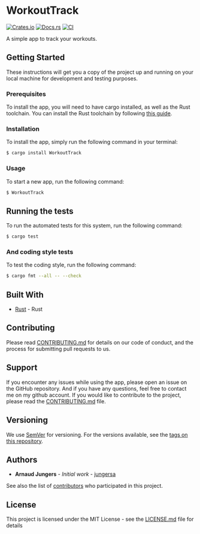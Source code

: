 # WorkoutTrack

[![Crates.io](https://img.shields.io/crates/v/WorkoutTrack.svg)](https://crates.io/crates/WorkoutTrack)
[![Docs.rs](https://docs.rs/WorkoutTrack/badge.svg)](https://docs.rs/WorkoutTrack)
[![CI](https://github.com/jungersa/WorkoutTrack/workflows/CI/badge.svg)](https://github.com/jungersa/WorkoutTrack/actions)

A simple app to track your workouts.


## Getting Started

These instructions will get you a copy of the project up and running on your local machine for development and testing purposes.

### Prerequisites

To install the app, you will need to have cargo installed, as well as the Rust toolchain. You can install the Rust toolchain by following [this guide](https://www.rust-lang.org/tools/install).


### Installation

To install the app, simply run the following command in your terminal:

```bash
$ cargo install WorkoutTrack
```

### Usage
To start a new app, run the following command:

```bash
$ WorkoutTrack
```
## Running the tests

To run the automated tests for this system, run the following command:
```bash
$ cargo test
```


### And coding style tests

To test the coding style, run the following command:
```bash
$ cargo fmt --all -- --check
```


## Built With

* [Rust](https://www.rust-lang.org/) - Rust

## Contributing

Please read [CONTRIBUTING.md](https://github.com/jungersa/WorkoutTrack/blob/master/CONTRIBUTING.md) for details on our code of conduct, and the process for submitting pull requests to us.

## Support

If you encounter any issues while using the app, please open an issue on the GitHub repository. And if you have any questions, feel free to contact me on my github account. If you would like to contribute to the project, please read the [CONTRIBUTING.md](https://github.com/jungersa/WorkoutTrack/blob/master/CONTRIBUTING.md) file.


## Versioning

We use [SemVer](http://semver.org/) for versioning. For the versions available, see the [tags on this repository](https://github.com/jungersa/WorkoutTrack/tags).

## Authors

* **Arnaud Jungers** - *Initial work* - [jungersa](https://github.com/jungersa)

See also the list of [contributors](https://github.com/jungersa/WorkoutTrack/graphs/contributors) who participated in this project.

## License

This project is licensed under the MIT License - see the [LICENSE.md](LICENSE.md) file for details

